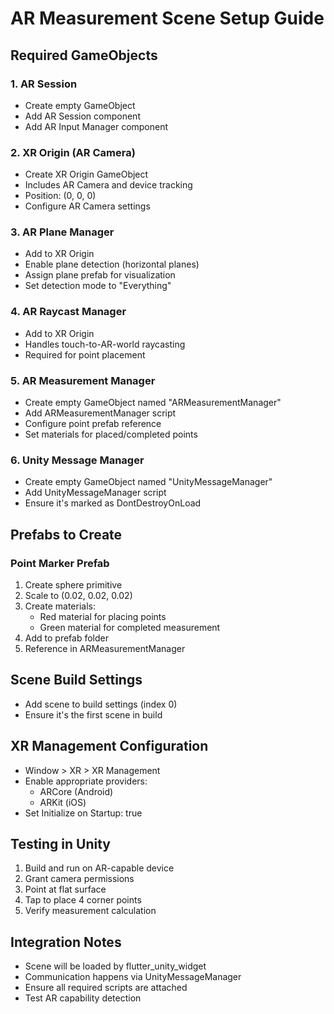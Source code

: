 # AR Measurement Scene Setup Guide

## Required GameObjects

### 1. AR Session
- Create empty GameObject
- Add AR Session component
- Add AR Input Manager component

### 2. XR Origin (AR Camera)
- Create XR Origin GameObject
- Includes AR Camera and device tracking
- Position: (0, 0, 0)
- Configure AR Camera settings

### 3. AR Plane Manager
- Add to XR Origin
- Enable plane detection (horizontal planes)
- Assign plane prefab for visualization
- Set detection mode to "Everything"

### 4. AR Raycast Manager
- Add to XR Origin
- Handles touch-to-AR-world raycasting
- Required for point placement

### 5. AR Measurement Manager
- Create empty GameObject named "ARMeasurementManager"
- Add ARMeasurementManager script
- Configure point prefab reference
- Set materials for placed/completed points

### 6. Unity Message Manager
- Create empty GameObject named "UnityMessageManager"
- Add UnityMessageManager script
- Ensure it's marked as DontDestroyOnLoad

## Prefabs to Create

### Point Marker Prefab
1. Create sphere primitive
2. Scale to (0.02, 0.02, 0.02)
3. Create materials:
   - Red material for placing points
   - Green material for completed measurement
4. Add to prefab folder
5. Reference in ARMeasurementManager

## Scene Build Settings
- Add scene to build settings (index 0)
- Ensure it's the first scene in build

## XR Management Configuration
- Window > XR > XR Management
- Enable appropriate providers:
  - ARCore (Android)
  - ARKit (iOS)
- Set Initialize on Startup: true

## Testing in Unity
1. Build and run on AR-capable device
2. Grant camera permissions
3. Point at flat surface
4. Tap to place 4 corner points
5. Verify measurement calculation

## Integration Notes
- Scene will be loaded by flutter_unity_widget
- Communication happens via UnityMessageManager
- Ensure all required scripts are attached
- Test AR capability detection